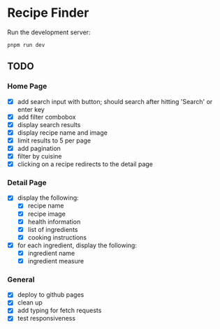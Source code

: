 # Recipe Finder

Run the development server:

```
pnpm run dev
```

## TODO

### Home Page

- [x] add search input with button; should search after hitting 'Search' or enter key
- [x] add filter combobox
- [x] display search results
- [x] display recipe name and image
- [x] limit results to 5 per page
- [x] add pagination
- [x] filter by cuisine
- [x] clicking on a recipe redirects to the detail page

### Detail Page

- [x] display the following:
  - [x] recipe name
  - [x] recipe image
  - [x] health information
  - [x] list of ingredients
  - [x] cooking instructions
- [x] for each ingredient, display the following:
  - [x] ingredient name
  - [x] ingredient measure

### General

- [x] deploy to github pages
- [x] clean up
- [x] add typing for fetch requests
- [x] test responsiveness
